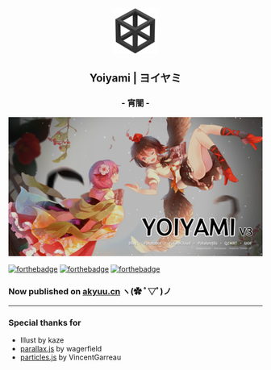 <div align="center">
<img width="90" src="./v2/backup/yoiyami.png" alt="logo">
<h2>Yoiyami | ヨイヤミ</h2>
<h3>- 宵闇 -</h3>
</div>

[![](preview.jpg)](https://akyuu.cn)

[![forthebadge](https://forthebadge.com/images/badges/made-with-javascript.svg)](https://forthebadge.com)  [![forthebadge](https://forthebadge.com/images/badges/uses-css.svg)](https://forthebadge.com)  [![forthebadge](https://forthebadge.com/images/badges/built-with-love.svg)](https://forthebadge.com)

### Now published on [akyuu.cn](https://akyuu.cn) ヽ(✿ ﾟ▽ﾟ)ノ

---

### Special thanks for
 - Illust by kaze
 - [parallax.js](https://github.com/wagerfield/parallax/) by wagerfield
 - [particles.js](https://github.com/VincentGarreau/particles.js/) by VincentGarreau

